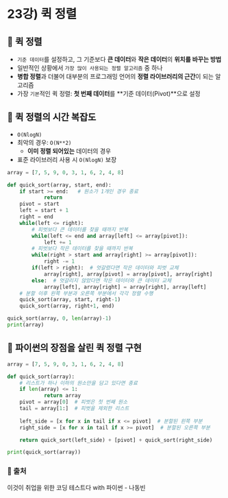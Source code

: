 # 23강) 퀵 정렬

## 📍 퀵 정렬

- `기준 데이터`를 설정하고, 그 기준보다 **큰 데이터**와 **작은 데이터**의 **위치를 바꾸는 방법**
- 일반적인 상황에서 `가장 많이 사용되는 정렬 알고리즘` 중 하나
- **병합 정렬**과 더불어 대부분의 프로그래밍 언어의 **정렬 라이브러리의 근간**이 되는 알고리즘
- 가장 `기본`적인 퀵 정렬: **첫 번째 데이터**를 **기준 데이터(Pivot)**으로 설정

## 📍 퀵 정렬의 시간 복잡도

- `O(NlogN)`
- 최악의 경우: `O(N**2)`
    - **이미 정렬 되어있는** 데이터의 경우
- 표준 라이브러리 사용 시 `O(NlogN)` 보장

```python
array = [7, 5, 9, 0, 3, 1, 6, 2, 4, 8]

def quick_sort(array, start, end):
	if start >= end:   # 원소가 1개인 경우 종료
			return
	pivot = start
	left = start + 1
	right = end
	while(left <= right):
		# 피벗보다 큰 데이터를 찾을 때까지 반복
		while(left <= end and array[left] <= array[pivot]):
			left += 1
		# 피벗보다 작은 데이터를 찾을 때까지 반복
		while(right > start and array[right] >= array[pivot]):
			right -= 1
		if(left > right):  # 엇갈렸다면 작은 데이터와 피벗 교체
			array[right], array[pivot] = array[pivot], array[right]
		else:  # 엇갈리지 않았다면 작은 데이터와 큰 데이터 교체
			array[left], array[right] = array[right], array[left]
	# 분할 이후 왼쪽 부분과 오른쪽 부분에서 각각 정렬 수행
	quick_sort(array, start, right-1)
	quick_sort(array, right+1, end)

quick_sort(array, 0, len(array)-1)
print(array)
```

## 📍 파이썬의 장점을 살린 퀵 정렬 구현

```python
array = [7, 5, 9, 0, 3, 1, 6, 2, 4, 8]

def quick_sort(array):
	# 리스트가 하나 이하의 원소만을 담고 있다면 종료
	if len(array) <= 1:
			return array
	pivot = array[0]  # 피벗은 첫 번째 원소
	tail = array[1:]  # 피벗을 제외한 리스트
		
	left_side = [x for x in tail if x <= pivot]  # 분할된 왼쪽 부분
	right_side = [x for x in tail if x >= pivot]  # 분할된 오른쪽 부분

	return quick_sort(left_side) + [pivot] + quick_sort(right_side)

print(quick_sort(array))
```


### 📍 출처
이것이 취업을 위한 코딩 테스트다 with 파이썬 - 나동빈